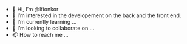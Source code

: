 - 👋 Hi, I’m @lfionkor
- 👀 I’m interested in the developement on the back and the front end.
- 🌱 I’m currently learning ...
- 💞️ I’m looking to collaborate on ...
- 📫 How to reach me ...

<!---
lfionkor/lfionkor is a ✨ special ✨ repository because its `README.md` (this file) appears on your GitHub profile.
You can click the Preview link to take a look at your changes.
--->
